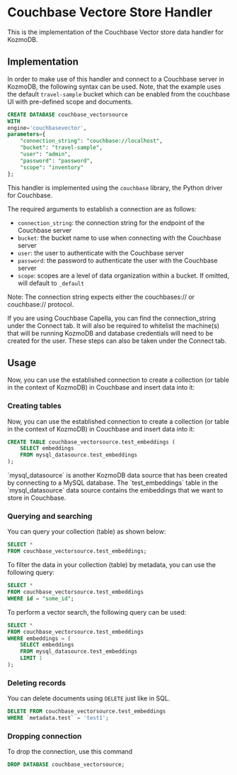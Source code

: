 # Couchbase Vectore Store Handler

This is the implementation of the Couchbase Vector store data handler for KozmoDB.

## Implementation

In order to make use of this handler and connect to a Couchbase server in KozmoDB, the following syntax can be used. Note, that the example uses the default `travel-sample` bucket which can be enabled from the couchbase UI with pre-defined scope and documents. 

```sql
CREATE DATABASE couchbase_vectorsource
WITH
engine='couchbasevector',
parameters={
    "connection_string": "couchbase://localhost",
    "bucket": "travel-sample",
    "user": "admin",
    "password": "password",
    "scope": "inventory"
};
```

This handler is implemented using the `couchbase` library, the Python driver for Couchbase.

The required arguments to establish a connection are as follows:
* `connection_string`: the connection string for the endpoint of the Couchbase server
* `bucket`: the bucket name to use when connecting with the Couchbase server
* `user`: the user to authenticate with the Couchbase server
* `password`: the password to authenticate the user with the Couchbase server
* `scope`:  scopes are a level of data organization within a bucket. If omitted, will default to `_default`

Note: The connection string expects either the couchbases:// or couchbase:// protocol.

<Tip>
If you are using Couchbase Capella, you can find the connection_string under the Connect tab.
It will also be required to whitelist the machine(s) that will be running KozmoDB and database credentials will need to be created for the user. These steps can also be taken under the Connect tab.
</Tip>

## Usage

Now, you can use the established connection to create a collection (or table in the context of KozmoDB) in Couchbase and insert data into it:

### Creating tables

Now, you can use the established connection to create a collection (or table in the context of KozmoDB) in Couchbase and insert data into it:

```sql
CREATE TABLE couchbase_vectorsource.test_embeddings (
    SELECT embeddings
    FROM mysql_datasource.test_embeddings
);
```

<Note>
`mysql_datasource` is another KozmoDB data source that has been created by connecting to a MySQL database. The `test_embeddings` table in the `mysql_datasource` data source contains the embeddings that we want to store in Couchbase.
</Note>

### Querying and searching

You can query your collection (table) as shown below:

```sql
SELECT * 
FROM couchbase_vectorsource.test_embeddings;
```

To filter the data in your collection (table) by metadata, you can use the following query:

```sql
SELECT * 
FROM couchbase_vectorsource.test_embeddings
WHERE id = "some_id";

```

To perform a vector search, the following query can be used:

```sql
SELECT *
FROM couchbase_vectorsource.test_embeddings
WHERE embeddings = (
    SELECT embeddings
    FROM mysql_datasource.test_embeddings
    LIMIT 1
);
```

### Deleting records

You can delete documents using `DELETE` just like in SQL.


```sql
DELETE FROM couchbase_vectorsource.test_embeddings
WHERE `metadata.test` = 'test1';
```

### Dropping connection

To drop the connection, use this command

```sql
DROP DATABASE couchbase_vectorsource;
```
